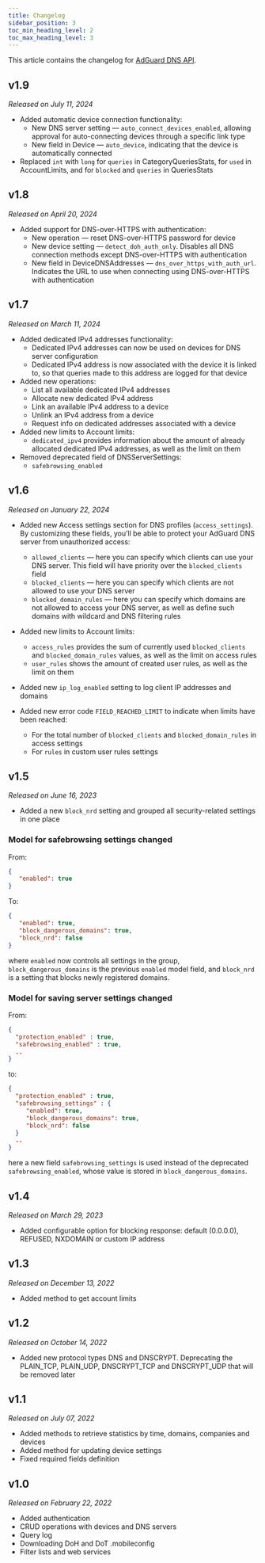 ```yaml
---
title: Changelog
sidebar_position: 3
toc_min_heading_level: 2
toc_max_heading_level: 3
---
```


<!--
    Changelog is from here:
    https://api.adguard-dns.io/static/api/CHANGELOG.md
-->

This article contains the changelog for [AdGuard DNS API](private-dns/api/overview.md).

## v1.9

 *Released on July 11, 2024*

- Added automatic device connection functionality:
    - New DNS server setting — `auto_connect_devices_enabled`, allowing approval for auto-connecting devices through a specific link type
    - New field in Device — `auto_device`, indicating that the device is automatically connected
- Replaced `int` with `long` for `queries` in CategoryQueriesStats, for `used` in AccountLimits, and for `blocked` and `queries` in QueriesStats

## v1.8

*Released on April 20, 2024*

- Added support for DNS-over-HTTPS with authentication:
    - New operation — reset DNS-over-HTTPS password for device
    - New device setting — `detect_doh_auth_only`. Disables all DNS connection methods except DNS-over-HTTPS with authentication
    - New field in DeviceDNSAddresses — `dns_over_https_with_auth_url`. Indicates the URL to use when connecting using DNS-over-HTTPS with authentication

## v1.7

*Released on March 11, 2024*

- Added dedicated IPv4 addresses functionality:
    - Dedicated IPv4 addresses can now be used on devices for DNS server configuration
    - Dedicated IPv4 address is now associated with the device it is linked to, so that queries made to this address are logged for that device
- Added new operations:
    - List all available dedicated IPv4 addresses
    - Allocate new dedicated IPv4 address
    - Link an available IPv4 address to a device
    - Unlink an IPv4 address from a device
    - Request info on dedicated addresses associated with a device
- Added new limits to Account limits:
    - `dedicated_ipv4` provides information about the amount of already allocated dedicated IPv4 addresses, as well as the limit on them
- Removed deprecated field of DNSServerSettings:
    - `safebrowsing_enabled`

## v1.6

*Released on January 22, 2024*

- Added new Access settings section for DNS profiles (`access_settings`). By customizing these fields, you’ll be able to protect your AdGuard DNS server from unauthorized access:

    - `allowed_clients` — here you can specify which clients can use your DNS server. This field will have priority over the `blocked_clients` field
    - `blocked_clients` — here you can specify which clients are not allowed to use your DNS server
    - `blocked_domain_rules` — here you can specify which domains are not allowed to access your DNS server, as well as define such domains with wildcard and DNS filtering rules

- Added new limits to Account limits:

    - `access_rules` provides the sum of currently used `blocked_clients` and `blocked_domain_rules` values, as well as the limit on access rules
    - `user_rules` shows the amount of created user rules, as well as the limit on them

- Added new `ip_log_enabled` setting to log client IP addresses and domains

- Added new error code `FIELD_REACHED_LIMIT` to indicate when limits have been reached:

    - For the total number of `blocked_clients` and `blocked_domain_rules` in access settings
    - For `rules` in custom user rules settings

## v1.5

*Released on June 16, 2023*

- Added a new `block_nrd` setting and grouped all security-related settings in one place

### Model for safebrowsing settings changed

From:

``` json
{
   "enabled": true
}
```

To:

``` json
{
   "enabled": true,
   "block_dangerous_domains": true,
   "block_nrd": false
}
```

where `enabled` now controls all settings in the group, `block_dangerous_domains` is the previous `enabled` model field, and `block_nrd` is a setting that blocks newly registered domains.

### Model for saving server settings changed

From:

``` json
{
  "protection_enabled" : true,
  "safebrowsing_enabled" : true,
  ..
}
```

to:

``` json
{
  "protection_enabled" : true,
  "safebrowsing_settings" : {
     "enabled": true,
     "block_dangerous_domains": true,
     "block_nrd": false
  }
  ..
}
```

here a new field `safebrowsing_settings` is used instead of the deprecated `safebrowsing_enabled`, whose value is stored in `block_dangerous_domains`.

## v1.4

*Released on March 29, 2023*

- Added configurable option for blocking response: default (0.0.0.0), REFUSED, NXDOMAIN or custom IP address

## v1.3

*Released on December 13, 2022*

- Added method to get account limits

## v1.2

*Released on October 14, 2022*

- Added new protocol types DNS and DNSCRYPT. Deprecating the PLAIN_TCP, PLAIN_UDP, DNSCRYPT_TCP and DNSCRYPT_UDP that will be removed later

## v1.1

*Released on July 07, 2022*

- Added methods to retrieve statistics by time, domains, companies and devices
- Added method for updating device settings
- Fixed required fields definition

## v1.0

*Released on February 22, 2022*

- Added authentication
- CRUD operations with devices and DNS servers
- Query log
- Downloading DoH and DoT .mobileconfig
- Filter lists and web services

